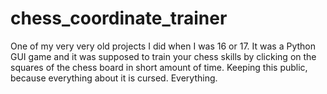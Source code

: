 # chess_coordinate_trainer

One of my very very old projects I did when I was 16 or 17. It was a Python GUI game and it was supposed to train your chess skills by clicking on the squares of the chess board in short amount of time. 
Keeping this public, because everything about it is cursed. Everything. 
